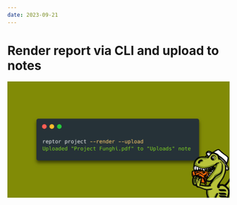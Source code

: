 ```yaml
---
date: 2023-09-21
---
```


# Render report via CLI and upload to notes
![Render and upload](../../images/show/render-and-upload.png)
